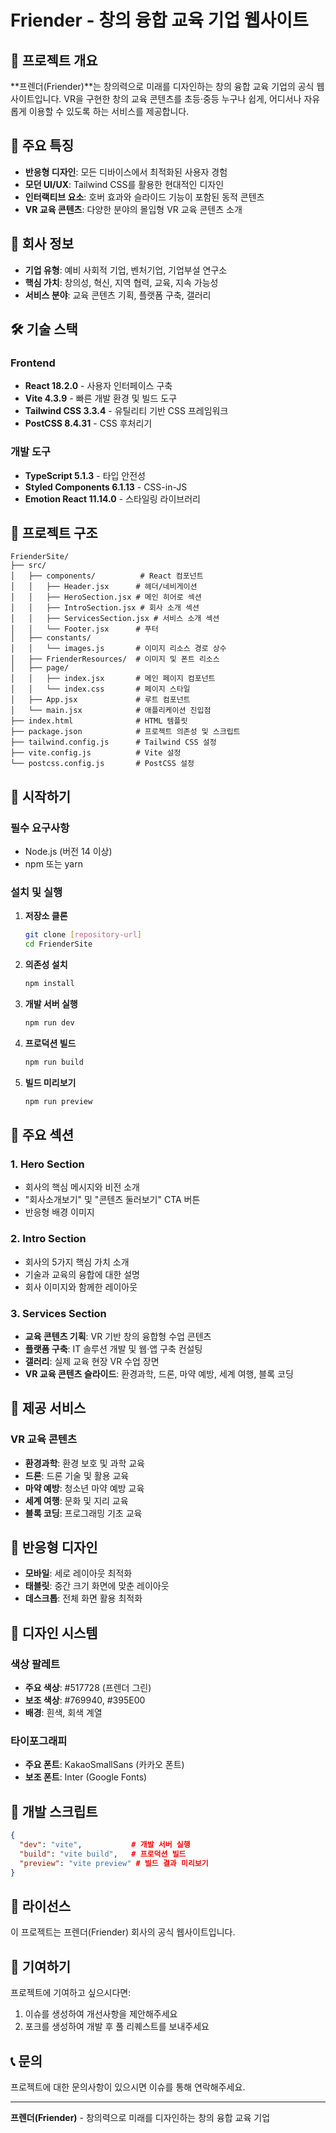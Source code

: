 # Friender - 창의 융합 교육 기업 웹사이트

## 📖 프로젝트 개요

**프렌더(Friender)**는 창의력으로 미래를 디자인하는 창의 융합 교육 기업의 공식 웹사이트입니다. VR을 구현한 창의 교육 콘텐츠를 초등·중등 누구나 쉽게, 어디서나 자유롭게 이용할 수 있도록 하는 서비스를 제공합니다.

## 🎯 주요 특징

- **반응형 디자인**: 모든 디바이스에서 최적화된 사용자 경험
- **모던 UI/UX**: Tailwind CSS를 활용한 현대적인 디자인
- **인터랙티브 요소**: 호버 효과와 슬라이드 기능이 포함된 동적 콘텐츠
- **VR 교육 콘텐츠**: 다양한 분야의 몰입형 VR 교육 콘텐츠 소개

## 🏢 회사 정보

- **기업 유형**: 예비 사회적 기업, 벤처기업, 기업부설 연구소
- **핵심 가치**: 창의성, 혁신, 지역 협력, 교육, 지속 가능성
- **서비스 분야**: 교육 콘텐츠 기획, 플랫폼 구축, 갤러리

## 🛠️ 기술 스택

### Frontend
- **React 18.2.0** - 사용자 인터페이스 구축
- **Vite 4.3.9** - 빠른 개발 환경 및 빌드 도구
- **Tailwind CSS 3.3.4** - 유틸리티 기반 CSS 프레임워크
- **PostCSS 8.4.31** - CSS 후처리기

### 개발 도구
- **TypeScript 5.1.3** - 타입 안전성
- **Styled Components 6.1.13** - CSS-in-JS
- **Emotion React 11.14.0** - 스타일링 라이브러리

## 📁 프로젝트 구조

```
FrienderSite/
├── src/
│   ├── components/          # React 컴포넌트
│   │   ├── Header.jsx      # 헤더/네비게이션
│   │   ├── HeroSection.jsx # 메인 히어로 섹션
│   │   ├── IntroSection.jsx # 회사 소개 섹션
│   │   ├── ServicesSection.jsx # 서비스 소개 섹션
│   │   └── Footer.jsx      # 푸터
│   ├── constants/
│   │   └── images.js       # 이미지 리소스 경로 상수
│   ├── FrienderResources/  # 이미지 및 폰트 리소스
│   ├── page/
│   │   ├── index.jsx       # 메인 페이지 컴포넌트
│   │   └── index.css       # 페이지 스타일
│   ├── App.jsx             # 루트 컴포넌트
│   └── main.jsx            # 애플리케이션 진입점
├── index.html              # HTML 템플릿
├── package.json            # 프로젝트 의존성 및 스크립트
├── tailwind.config.js      # Tailwind CSS 설정
├── vite.config.js          # Vite 설정
└── postcss.config.js       # PostCSS 설정
```

## 🚀 시작하기

### 필수 요구사항
- Node.js (버전 14 이상)
- npm 또는 yarn

### 설치 및 실행

1. **저장소 클론**
   ```bash
   git clone [repository-url]
   cd FrienderSite
   ```

2. **의존성 설치**
   ```bash
   npm install
   ```

3. **개발 서버 실행**
   ```bash
   npm run dev
   ```

4. **프로덕션 빌드**
   ```bash
   npm run build
   ```

5. **빌드 미리보기**
   ```bash
   npm run preview
   ```

## 🎨 주요 섹션

### 1. Hero Section
- 회사의 핵심 메시지와 비전 소개
- "회사소개보기" 및 "콘텐츠 둘러보기" CTA 버튼
- 반응형 배경 이미지

### 2. Intro Section
- 회사의 5가지 핵심 가치 소개
- 기술과 교육의 융합에 대한 설명
- 회사 이미지와 함께한 레이아웃

### 3. Services Section
- **교육 콘텐츠 기획**: VR 기반 창의 융합형 수업 콘텐츠
- **플랫폼 구축**: IT 솔루션 개발 및 웹·앱 구축 컨설팅
- **갤러리**: 실제 교육 현장 VR 수업 장면
- **VR 교육 콘텐츠 슬라이드**: 환경과학, 드론, 마약 예방, 세계 여행, 블록 코딩

## 🎯 제공 서비스

### VR 교육 콘텐츠
- **환경과학**: 환경 보호 및 과학 교육
- **드론**: 드론 기술 및 활용 교육
- **마약 예방**: 청소년 마약 예방 교육
- **세계 여행**: 문화 및 지리 교육
- **블록 코딩**: 프로그래밍 기초 교육

## 📱 반응형 디자인

- **모바일**: 세로 레이아웃 최적화
- **태블릿**: 중간 크기 화면에 맞춘 레이아웃
- **데스크톱**: 전체 화면 활용 최적화

## 🎨 디자인 시스템

### 색상 팔레트
- **주요 색상**: #517728 (프렌더 그린)
- **보조 색상**: #769940, #395E00
- **배경**: 흰색, 회색 계열

### 타이포그래피
- **주요 폰트**: KakaoSmallSans (카카오 폰트)
- **보조 폰트**: Inter (Google Fonts)

## 🔧 개발 스크립트

```json
{
  "dev": "vite",           # 개발 서버 실행
  "build": "vite build",   # 프로덕션 빌드
  "preview": "vite preview" # 빌드 결과 미리보기
}
```

## 📄 라이선스

이 프로젝트는 프렌더(Friender) 회사의 공식 웹사이트입니다.

## 🤝 기여하기

프로젝트에 기여하고 싶으시다면:
1. 이슈를 생성하여 개선사항을 제안해주세요
2. 포크를 생성하여 개발 후 풀 리퀘스트를 보내주세요

## 📞 문의

프로젝트에 대한 문의사항이 있으시면 이슈를 통해 연락해주세요.

---

**프렌더(Friender)** - 창의력으로 미래를 디자인하는 창의 융합 교육 기업

